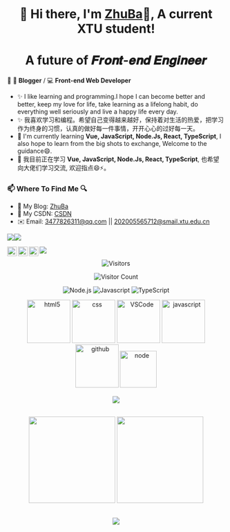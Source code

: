 ### 

<h1 align="center"> 🎉 Hi there, I'm <a href="https://github.com/zhuba-Ahhh">ZhuBa</a>👋, A current XTU student!</h1>
<h1 align="center">A future of 𝑭𝒓𝒐𝒏𝒕-𝒆𝒏𝒅 𝑬𝒏𝒈𝒊𝒏𝒆𝒆𝒓  </h1>

📄  🎨 **Blogger** / 💻 **Front-end Web Developer**
- ✨ I like learning and programming.I hope I can become better and better, keep my love for life, take learning as a lifelong habit, do everything well seriously and live a happy life every day.
- ✨ 我喜欢学习和编程。希望自己变得越来越好，保持着对生活的热爱，把学习作为终身的习惯，认真的做好每一件事情，开开心心的过好每一天。
- 🌱 I'm currently learning **Vue, JavaScript, Node.Js, React, TypeScript**, I also hope to learn from the big shots to exchange, Welcome to the guidance😄.
- 🌱 我目前正在学习 **Vue, JavaScript, Node.Js, React, TypeScript**, 也希望向大佬们学习交流, 欢迎指点😄⚡。
### 📫 Where To Find Me 🔍
- 📝 My Blog: [ZhuBa](https://www.zhuba.cloud/)
- 💬 My CSDN: [CSDN](https://blog.csdn.net/qq_53904578)
- ✉️ Email: 3477826311@qq.com || 202005565712@smail.xtu.edu.cn


<a href="https://space.bilibili.com/351534170"><img src="https://img.shields.io/badge/dynamic/json?labelColor=FE7398&logo=bilibili&logoColor=white&label=bilibili%20fans&color=00aeec&query=%24.data.totalSubs&url=https%3A%2F%2Fapi.spencerwoo.com%2Fsubstats%2F%3Fsource%3Dbilibili%26queryKey%3D351534170" /></a><a href="https://github.com/zhuba-Ahhh"><img src="https://img.shields.io/github/stars/zhuba-Ahhh?color=faf408&label=github%20stars&logo=github" /></a><br/>

  <a target="_blank" href="https://raw.githubusercontent.com/zhuba-Ahhh/Zhuba/master/img/202209171246116.jpg">
    <img align="left" title="WX-zhuba-Ahhh" alt="eveningwater" width="22px" src="https://cdn.jsdelivr.net/npm/simple-icons@3.1.0/icons/wechat.svg" />
  </a>
  <a target="_blank" href="https://raw.githubusercontent.com/zhuba-Ahhh/Zhuba/master/img/202209171246596.jpg">
    <img align="left" title="QQ-3477826311" alt="3477826311" width="22px" src="https://cdn.jsdelivr.net/npm/simple-icons@3.1.0/icons/tencentqq.svg"  />
  </a>
  <a target="_blank" href="https://github.com/zhuba-Ahhh">
    <img align="left" title="Github" alt="zhuba-Ahhh" width="22px" src="https://cdn.jsdelivr.net/npm/simple-icons@3.1.0/icons/github.svg" />
  </a>

  ![](https://komarev.com/ghpvc/?username=zhuba-Ahhh&color=ff69b4&label=PV+Since+2022-08-10)



<!--
**zhuba-Ahhh/zhuba-Ahhh** is a ✨ _special_ ✨ repository because its `README.md` (this file) appears on your GitHub profile.

Here are some ideas to get you started:

- 🔭 I’m currently working on ...
- 🌱 I’m currently learning ...
- 👯 I’m looking to collaborate on ...
- 🤔 I’m looking for help with ...
- 💬 Ask me about ...
- 📫 How to reach me: ...
- 😄 Pronouns: ...
- ⚡ Fun fact: ...
[![访问量](https://profile-counter.glitch.me/TimeRainStarSky-TRSS_Yunzai/count.svg)](https://github.com/TimeRainStarSky/TRSS_Yunzai)
[![zhuba-Ahhh's github stats](https://github-readme-stats.vercel.app/api?username=zhuba-Ahhh&hide=contribs,prs&count_private=true&show_icons=true&&bg_color=30,40941c,cb1597&title_color=fff&text_color=fff&icon_color=fc0)](https://github.com/anuraghazra/github-readme-stats)
-->




<p align="center">
  <img alt="Visitors" src="https://visitor-badge.glitch.me/badge?page_id=zhuba-Ahhh.zhuba-Ahhh" title="Visitors">
</p>

<p align="center">
  <img alt="Visitor Count" src="https://profile-counter.glitch.me/zhuba-Ahhh/count.svg" title="Visitor Count">
</p>


<p align="center">
  <img alt="Node.js" src="https://img.shields.io/badge/-Nodejs-c0ebd?style=flat-square&logo=Node.js" title="Node.js">
  <img alt="Javascript" src="https://img.shields.io/badge/-JavaScript-oringe?style=flat-square&logo=javascript" title="JavaScript">
  <img alt="TypeScript" src="https://img.shields.io/badge/typescript-%23007ACC.svg?style=flat-square&logo=typescript&logoColor=white" title="TypeScript">
</p>

<div align="center">
  <img alt="html5" src="https://media.giphy.com/media/XAxylRMCdpbEWUAvr8/giphy.gif" width="100" title="html">
  <img alt="css" src="https://media.giphy.com/media/fsEaZldNC8A1PJ3mwp/giphy.gif" width="100" title="css">
  <img alt="VSCode" src="https://i.giphy.com/media/IdyAQJVN2kVPNUrojM/200.webp" width="100" title="vscode">
  <img alt="javascript" src="https://media3.giphy.com/media/ln7z2eWriiQAllfVcn/200w.webp" width="100" title="javascript">
  <img alt="github" src="https://i.giphy.com/media/KzJkzjggfGN5Py6nkT/200.webp" width="100" title="github">
  <img alt="node" src="https://media.giphy.com/media/kdFc8fubgS31b8DsVu/giphy.gif" width="85" title="node">
</div>
<br>



<!-- <a href="https://alili.tech"><img src="https://media.giphy.com/media/SWoSkN6DxTszqIKEqv/giphy.gif" align="right" height="250" /></a> -->


<!-- 连续提交代码天数记录 -->
<div align="center">
  <img align="center" src="https://github-readme-streak-stats.herokuapp.com/?user=zhuba-Ahhh&theme=dark&hide_border=true" />
</div>
<br>


<p align="center">
  <img height="200px" src="https://github-readme-stats.vercel.app/api?username=zhuba-Ahhh&hide_title=true&hide_border=true&show_icons=trueline_height=21&text_color=000&icon_color=000&bg_color=0,ea6161,ffc64d,fffc4d,52fa5a&theme=graywhite"></img>
  <img height="200px" src="https://github-readme-stats.vercel.app/api/top-langs/?username=zhuba-Ahhh&hide_title=true&hide_border=true&show_icons=trueline_height=21&text_color=000&icon_color=000&bg_color=0,ea6161,ffc64d,fffc4d,52fa5a&theme=graywhite"></img>
</p>

<!-- <p align="left">
<img alt="ouuan's github stats" height='230' src="https://github-readme-stats.vercel.app/api?username=zhuba-Ahhh&show_icons=true&include_all_commits=true">
<img alt="ouuan's github stats" height='230' src="https://github-readme-stats.vercel.app/api/top-langs/?username=zhuba-Ahhh">
</p> -->


<br>
<div align="center"><img  src="https://github-profile-trophy.vercel.app/?username=zhuba-Ahhh&theme=gruvbox&row=1&column=7&no-frame=true&no-bg=true" /></div>
<br>
